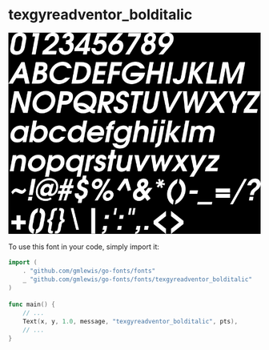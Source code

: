 # texgyreadventor_bolditalic

![texgyreadventor_bolditalic](texgyreadventor_bolditalic.png)

To use this font in your code, simply import it:

```go
import (
	. "github.com/gmlewis/go-fonts/fonts"
	_ "github.com/gmlewis/go-fonts/fonts/texgyreadventor_bolditalic"
)

func main() {
	// ...
	Text(x, y, 1.0, message, "texgyreadventor_bolditalic", pts),
	// ...
}
```
